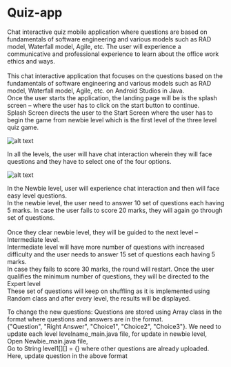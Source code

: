 # Quiz-app
Chat interactive quiz mobile application where questions are based on fundamentals of software engineering and various models such as RAD model, Waterfall model, Agile, etc.
The user will experience a communicative and professional experience to learn about the office work ethics and ways. <br><br>
This chat interactive application that focuses on the questions based on the fundamentals of software engineering and various models such as RAD model, Waterfall model, Agile, etc. on Android Studios in Java.<br>
Once the user starts the application, the landing page will be is the splash screen – where the user has to click on the start button to continue. <br>
Splash Screen directs the user to the Start Screen where the user has to begin the game from newbie level which is the first level of the three level quiz game.

![alt text](https://github.com/khyaati26/Quiz-app/blob/main/img/start.JPG?raw=true) 

In all the levels, the user will have chat interaction wherein they will face questions and they have to select one of the four options.

![alt text](https://github.com/khyaati26/Quiz-app/blob/main/img/level1.JPG?raw=true) 

In the Newbie level, user will experience chat interaction and then will face easy level questions. <br> 
In the newbie level, the user need to answer 10 set of questions each having 5 marks. In case the user fails to score 20 marks, they will again go through set of questions. <br>	
Once they clear newbie level, they will be guided to the next level – Intermediate level. <br> 
Intermediate level will have more number of questions with increased difficulty and the user needs to answer 15 set of questions each having 5 marks. <br>
In case they fails to score 30 marks, the round will restart. Once the user qualifies the minimum number of questions, they will be directed to the Expert level <br>
These set of questions will keep on shuffling as it is implemented using Random class and after every level, the results will be displayed.

To change the new questions: Questions are stored using Array<string> class in the format where questions and answers are in the format. <br> 
{"Question", "Right Answer", "Choice1", "Choice2", "Choice3"}. We need to update each level levelname_main.java file,
 for update in newbie level, <br> Open Newbie_main.java file, <br>Go to String level1[][] = {} where other questions are already uploaded. <br>Here, update question in the above format
